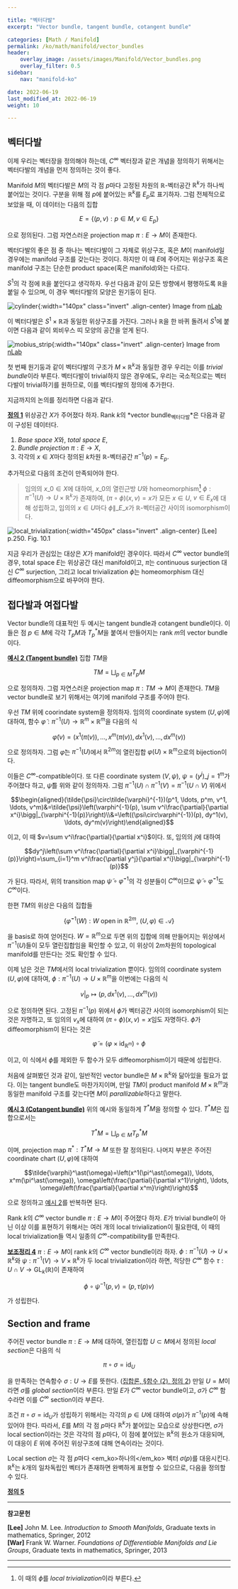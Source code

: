 ```yaml
---

title: "벡터다발"
excerpt: "Vector bundle, tangent bundle, cotangent bundle"

categories: [Math / Manifold]
permalink: /ko/math/manifold/vector_bundles
header:
    overlay_image: /assets/images/Manifold/Vector_bundles.png
    overlay_filter: 0.5
sidebar: 
    nav: "manifold-ko"

date: 2022-06-19
last_modified_at: 2022-06-19
weight: 10

---
```


## 벡터다발

이제 우리는 벡터장을 정의해야 하는데, $C^\infty$ 벡터장과 같은 개념을 정의하기 위해서는 벡터다발의 개념을 먼저 정의하는 것이 좋다. 

Manifold $M$의 벡터다발은 $M$의 각 점 $p$마다 고정된 차원의 $\mathbb{R}$-벡터공간 $\mathbb{R}^k$가 하나씩 붙어있는 것이다. 구분을 위해 점 $p$에 붙어있는 $\mathbb{R}^k$를 $E_p$로 표기하자. 그럼 전체적으로 보았을 때, 이 데이터는 다음의 집합

$$E=\{(p,v): p\in M, v\in E_p\}$$

으로 정의된다. 그럼 자연스러운 projection map $\pi:E\rightarrow M$이 존재한다. 

벡터다발의 좋은 점 중 하나는 벡터다발이 그 자체로 위상구조, 혹은 $M$이 manifold일 경우에는 manifold 구조를 갖는다는 것이다. 하지만 이 때 $E$에 주어지는 위상구조 혹은 manifold 구조는 단순한 product space(혹은 manifold)와는 다르다. 

$S^1$의 각 점에 $\mathbb{R}$을 붙인다고 생각하자. 우선 다음과 같이 모든 방향에서 평행하도록 $\mathbb{R}$을 붙일 수 있으며, 이 경우 벡터다발의 모양은 원기둥이 된다.

![cylinder](/assets/images/Manifold/Vector_bundles-1.png){:width="140px" class="invert" .align-center}
<cap>Image from <a href="https://ncatlab.org/nlab/show/vector+bundle">nLab</a></cap>


이 벡터다발은 $S^1\times\mathbb{R}$과 동일한 위상구조를 가진다. 그러나 $\mathbb{R}$을 한 바퀴 돌려서 $S^1$에 붙이면 다음과 같이 뫼비우스 띠 모양의 공간을 얻게 된다.

![mobius_strip](/assets/images/Manifold/Vector_bundles-2.png){:width="140px" class="invert" .align-center}
<cap>Image from <a href="https://ncatlab.org/nlab/show/vector+bundle">nLab</a></cap>

첫 번째 원기둥과 같이 벡터다발의 구조가 $M\times\mathbb{R}^k$과 동일한 경우 우리는 이를 *trivial bundle*이라 부른다. 벡터다발이 trivial하지 않은 경우에도, 우리는 국소적으로는 벡터다발이 trivial하기를 원하므로, 이를 벡터다발의 정의에 추가한다.

지금까지의 논의를 정리하면 다음과 같다.

<div class="definition" markdown="1">

<ins id="df1">**정의 1**</ins> 위상공간 $X$가 주어졌다 하자. Rank $k$의 *vector bundle<sub>벡터다발</sub>*은 다음과 같이 구성된 데이터다.

1. *Base space* $X$와, *total space* $E$,
2. *Bundle projection* $\pi:E\rightarrow X$,
3. 각각의 $x\in X$마다 정의된 $k$차원 $\mathbb{R}$-벡터공간 $\pi^{-1}(p)=E_p$.

추가적으로 다음의 조건이 만족되어야 한다.

> 임의의 $x\_0\in X$에 대하여, $x\_0$의 열린근방 $U$와 homeomorphism[^1] $\phi:\pi^{-1}(U)\rightarrow U\times\mathbb{R}^k$가 존재하여, $(\pi\circ\phi)(x,v)=x$가 모든 $x\in U$, $v\in E_x$에 대해 성립하고, 임의의 $x\in U$마다 $\phi\|\_{E\_x}$가 $\mathbb{R}$-벡터공간 사이의 isomorphism이다. 

![local_trivialization](/assets/images/Manifold/Vector_bundles-3.png){:width="450px" class="invert" .align-center}
<cap>[Lee] p.250. Fig. 10.1</cap>

</div>

지금 우리가 관심있는 대상은 $X$가 manifold인 경우이다. 따라서 $C^\infty$ vector bundle의 경우, total space $E$는 위상공간 대신 manifold이고, $\pi$는 continuous surjection 대신 $C^\infty$ surjection, 그리고 local trivialization $\phi$는 homeomorphism 대신 diffeomorphism으로 바꾸어야 한다. 

## 접다발과 여접다발

Vector bundle의 대표적인 두 예시는 tangent bundle과 cotangent bundle이다. 이들은 점 $p\in M$에 각각 $T_pM$과 $T_p^\ast M$을 붙여서 만들어지는 rank $m$의 vector bundle이다. 

<div class="example" markdown="1">

<ins id="ex2">**예시 2 (Tangent bundle)**</ins> 집합 $TM$을

$$TM=\bigsqcup_{p\in M} T_pM$$

으로 정의하자. 그럼 자연스러운 projection map $\pi:TM\rightarrow M$이 존재한다. $TM$을 vector bundle로 보기 위해서는 여기에 manifold 구조를 주어야 한다.

우선 $TM$ 위에 coorindate system을 정의하자. 임의의 coordinate system $(U,\varphi)$에 대하여, 함수 $\tilde{\varphi}:\pi^{-1}(U)\rightarrow\mathbb{R}^m\times\mathbb{R}^m$을 다음의 식

$$\tilde{\varphi}(v)=\bigl(x^1(\pi(v)), \ldots, x^m(\pi(v)), dx^1(v),\ldots, dx^m(v)\bigr)$$

으로 정의하자. 그럼 $\tilde{\varphi}$는 $\pi^{-1}(U)$에서 $\mathbb{R}^{2m}$의 열린집합 $\varphi(U)\times\mathbb{R}^m$으로의 bijection이다. 

이들은 $C^\infty$-compatible이다. 또 다른 coordinate system $(V,\psi)$, $\psi=(y^j)\_{j=1}^m$가 주어졌다 하고, $\tilde{\psi}$를 위와 같이 정의하자. 그럼 $\pi^{-1}(U)\cap\pi^{-1}(V)=\pi^{-1}(U\cap V)$ 위에서

$$\begin{aligned}(\tilde{\psi}\circ\tilde{\varphi}^{-1})(p^1, \ldots, p^m, v^1, \ldots, v^m)&=\tilde{\psi}\left(\varphi^{-1}(p), \sum v^i\frac{\partial}{\partial x^i}\bigg|_{\varphi^{-1}(p)}\right)\\&=\left((\psi\circ\varphi^{-1})(p), dy^1(v), \ldots, dy^m(v)\right)\end{aligned}$$

이고, 이 때 $v=\sum v^i\frac{\partial}{\partial x^i}$이다. 또, 임의의 $j$에 대하여

$$dy^j\left(\sum v^i\frac{\partial}{\partial x^i}\bigg|_{\varphi^{-1}(p)}\right)=\sum_{i=1}^m v^i\frac{\partial y^j}{\partial x^i}\bigg|_{\varphi^{-1}(p)}$$

가 된다. 따라서, 위의 transition map $\tilde{\psi}\circ\tilde{\varphi}^{-1}$의 각 성분들이 $C^\infty$이므로 $\tilde{\psi}\circ\tilde{\varphi}^{-1}$도 $C^\infty$이다. 

한편 $TM$의 위상은 다음의 집합들

$$\{\tilde{\varphi}^{-1}(W): \text{$W$ open in $\mathbb{R}^{2m}$, $(U,\varphi)\in\mathcal{A}$}\}$$

을 basis로 하여 얻어진다. $W=\mathbb{R}^{m}$으로 두면 위의 집합에 의해 만들어지는 위상에서 $\pi^{-1}(U)$들이 모두 열린집합임을 확인할 수 있고, 이 위상이 $2m$차원의 topological manifold를 만든다는 것도 확인할 수 있다. 

이제 남은 것은 $TM$에서의 local trivialization 뿐이다. 임의의 coordinate system $(U,\varphi)$에 대하여, $\phi:\pi^{-1}(U)\rightarrow U\times\mathbb{R}^m$을 이번에는 다음의 식

$$v|_p\mapsto (p, dx^1(v),\ldots, dx^m(v))$$

으로 정의하면 된다. 고정된 $\pi^{-1}(p)$ 위에서 $\phi$가 벡터공간 사이의 isomorphism이 되는 것은 자명하고, 또 임의의 $v_x$에 대하여 $(\pi\circ\phi)(x,v)=x$임도 자명하다. $\phi$가 diffeomorphism이 된다는 것은 

$$\tilde{\varphi}=(\varphi\times\operatorname{id}_{\mathbb{R}^m})\circ\phi$$

이고, 이 식에서 $\phi$를 제외한 두 함수가 모두 diffeomorphism이기 때문에 성립한다.

</div>

처음에 살펴봤던 것과 같이, 일반적인 vector bundle은 $M\times\mathbb{R}^k$와 닮아있을 필요가 없다. 이는 tangent bundle도 마찬가지이며, 만일 $TM$이 product manifold $M\times\mathbb{R}^m$과 동일한 manifold 구조를 갖는다면 $M$이 *parallizable*하다고 말한다. 

<div class="example" markdown="1">

<ins id="ex3">**예시 3 (Cotangent bundle)**</ins> 위의 예시와 동일하게 $T^\ast M$을 정의할 수 있다. $T^\ast M$은 집합으로서는

$$T^\ast M=\bigsqcup_{p\in M} T_p^\ast M$$

이며, projection map $\pi^\ast:T^\ast M\rightarrow M$ 또한 잘 정의된다. 나머지 부분은 주어진 coordinate chart $(U,\varphi)$에 대하여

$$\tilde{\varphi}^\ast(\omega)=\left(x^1(\pi^\ast(\omega)), \ldots, x^m(\pi^\ast(\omega)), \omega\left(\frac{\partial}{\partial x^1}\right), \ldots, \omega\left(\frac{\partial}{\partial x^m}\right)\right)$$

으로 정의하고 [예시 2](#ex2)를 반복하면 된다.

</div>

Rank $k$의 $C^\infty$ vector bundle $\pi:E\rightarrow M$이 주어졌다 하자. $E$가 trivial bundle이 아닌 이상 이를 표현하기 위해서는 여러 개의 local trivialization이 필요한데, 이 때의 local trivialization들 역시 일종의 $C^\infty$-compatibility를 만족한다. 

<div class="proposition" markdown="1">

<ins id="lem4">**보조정리 4**</ins> $\pi:E\rightarrow M$이 rank $k$의 $C^\infty$ vector bundle이라 하자. $\phi:\pi^{-1}(U)\rightarrow U\times\mathbb{R}^k$와 $\psi:\pi^{-1}(V)\rightarrow V\times\mathbb{R}^k$가 두 local trivialization이라 하면, 적당한 $C^\infty$ 함수 $\tau:U\cap V\rightarrow\operatorname{GL}_k(\mathbb{R})$이 존재하여 

$$\phi\circ\psi^{-1}(p,v)=(p, \tau(p)v)$$

가 성립한다. 

</div>

## Section and frame

주어진 vector bundle $\pi:E\rightarrow M$에 대하여, 열린집합 $U\subset M$에서 정의된 *local section*은 다음의 식

$$\pi\circ \sigma=\operatorname{id}_U$$

을 만족하는 연속함수 $\sigma:U\rightarrow E$를 뜻한다. ([집합론, §함수 (2), 정의 2](/ko/math/set_theory/functions_2#df2)) 만일 $U=M$이라면 $\sigma$를 *global section*이라 부른다. 만일 $E$가 $C^\infty$ vector bundle이고, $\sigma$가 $C^\infty$ 함수라면 이를 $C^\infty$ section이라 부른다. 

조건 $\pi\circ\sigma=\operatorname{id}_U$가 성립하기 위해서는 각각의 $p\in U$에 대하여 $\sigma(p)$가 $\pi^{-1}(p)$에 속해 있어야 한다. 따라서, $E$를 $M$의 각 점 $p$마다 $\mathbb{R}^k$가 붙어있는 모습으로 상상한다면, $\sigma$가 local section이라는 것은 각각의 점 $p$마다, 이 점에 붙어있는 $\mathbb{R}^k$의 원소가 대응되며, 이 대응이 $E$ 위에 주어진 위상구조에 대해 연속이라는 것이다. 

Local section $\sigma$는 각 점 $p$마다 <em_ko>하나의</em_ko> 벡터 $\sigma(p)$를 대응시킨다. $\mathbb{R}^k$는 $k$개의 일차독립인 벡터가 존재하면 완벽하게 표현할 수 있으므로, 다음을 정의할 수 있다.

<div class="definition" markdown="1">

<ins id="df5">**정의 5**</ins> 

</div>

---

**참고문헌**

**[Lee]** John M. Lee. *Introduction to Smooth Manifolds*, Graduate texts in mathematics, Springer, 2012  
**[War]** Frank W. Warner. *Foundations of Differentiable Manifolds and Lie Groups*, Graduate texts in mathematics, Springer, 2013    

---

[^1]: 이 때의 $\phi$를 *local trivialization*이라 부른다. 